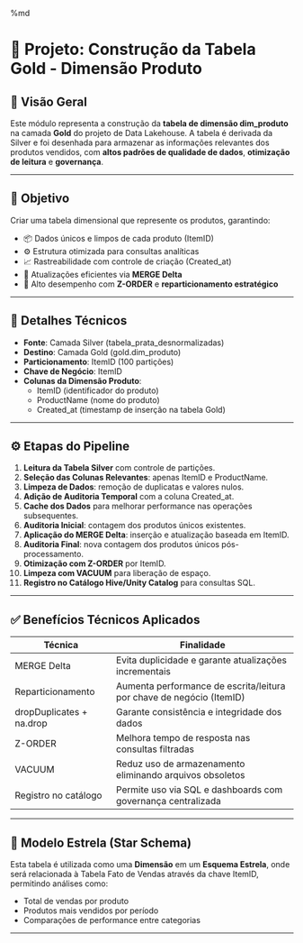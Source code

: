 %md
# 🚀 Projeto: Construção da Tabela Gold - Dimensão Produto

## 📌 Visão Geral

Este módulo representa a construção da **tabela de dimensão dim_produto** na camada **Gold** do projeto de Data Lakehouse. A tabela é derivada da Silver e foi desenhada para armazenar as informações relevantes dos produtos vendidos, com **altos padrões de qualidade de dados**, **otimização de leitura** e **governança**.

---

## 🎯 Objetivo

Criar uma tabela dimensional que represente os produtos, garantindo:

- 📦 Dados únicos e limpos de cada produto (ItemID)
- ⚙️ Estrutura otimizada para consultas analíticas
- 📈 Rastreabilidade com controle de criação (Created_at)
- 🔄 Atualizações eficientes via **MERGE Delta**
- 🚀 Alto desempenho com **Z-ORDER** e **reparticionamento estratégico**

---

## 📐 Detalhes Técnicos

- **Fonte**: Camada Silver (tabela_prata_desnormalizadas)
- **Destino**: Camada Gold (gold.dim_produto)
- **Particionamento**: ItemID (100 partições)
- **Chave de Negócio**: ItemID
- **Colunas da Dimensão Produto**:
  - ItemID (identificador do produto)
  - ProductName (nome do produto)
  - Created_at (timestamp de inserção na tabela Gold)

---

## ⚙️ Etapas do Pipeline

1. **Leitura da Tabela Silver** com controle de partições.
2. **Seleção das Colunas Relevantes**: apenas ItemID e ProductName.
3. **Limpeza de Dados**: remoção de duplicatas e valores nulos.
4. **Adição de Auditoria Temporal** com a coluna Created_at.
5. **Cache dos Dados** para melhorar performance nas operações subsequentes.
6. **Auditoria Inicial**: contagem dos produtos únicos existentes.
7. **Aplicação do MERGE Delta**: inserção e atualização baseada em ItemID.
8. **Auditoria Final**: nova contagem dos produtos únicos pós-processamento.
9. **Otimização com Z-ORDER** por ItemID.
10. **Limpeza com VACUUM** para liberação de espaço.
11. **Registro no Catálogo Hive/Unity Catalog** para consultas SQL.

---

## ✅ Benefícios Técnicos Aplicados

| Técnica                      | Finalidade                                                                |
|----------------------------  | --------------------------------------------------------------------------|
| MERGE Delta                | Evita duplicidade e garante atualizações incrementais                     |
| Reparticionamento            | Aumenta performance de escrita/leitura por chave de negócio (ItemID)    |
| dropDuplicates + na.drop | Garante consistência e integridade dos dados                              |
| Z-ORDER                    | Melhora tempo de resposta nas consultas filtradas                         |
| VACUUM                     | Reduz uso de armazenamento eliminando arquivos obsoletos                  |
| Registro no catálogo         | Permite uso via SQL e dashboards com governança centralizada              |

---

## 🧱 Modelo Estrela (Star Schema)

Esta tabela é utilizada como uma **Dimensão** em um **Esquema Estrela**, onde será relacionada à Tabela Fato de Vendas através da chave ItemID, permitindo análises como:

- Total de vendas por produto
- Produtos mais vendidos por período
- Comparações de performance entre categorias

---

